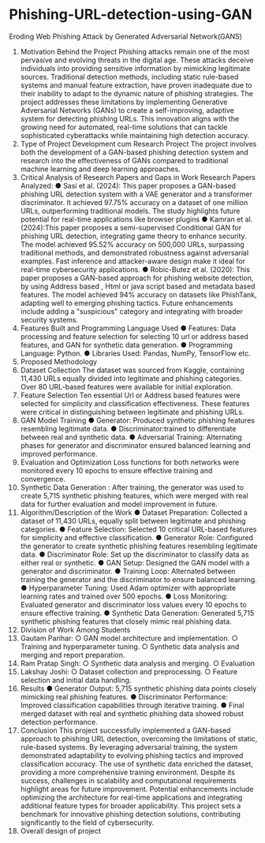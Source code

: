 # Phishing-URL-detection-using-GAN
Eroding Web Phishing Attack by Generated Adversarial
Network(GANS)

1. Motivation Behind the Project
Phishing attacks remain one of the most pervasive and evolving threats in the digital age. These attacks
deceive individuals into providing sensitive information by mimicking legitimate sources. Traditional
detection methods, including static rule-based systems and manual feature extraction, have proven
inadequate due to their inability to adapt to the dynamic nature of phishing strategies. The project
addresses these limitations by implementing Generative Adversarial Networks (GANs) to create a
self-improving, adaptive system for detecting phishing URLs. This innovation aligns with the growing
need for automated, real-time solutions that can tackle sophisticated cyberattacks while maintaining
high detection accuracy.
2. Type of Project
Development cum Research Project
The project involves both the development of a GAN-based phishing detection system and research
into the effectiveness of GANs compared to traditional machine learning and deep learning approaches.
3. Critical Analysis of Research Papers and Gaps in Work
Research Papers Analyzed:
● Sasi et al. (2024): This paper proposes a GAN-based phishing URL detection system with a
VAE generator and a transformer discriminator. It achieved 97.75% accuracy on a dataset of
one million URLs, outperforming traditional models. The study highlights future potential for
real-time applications like browser plugins
● Kamran et al. (2024):This paper proposes a semi-supervised Conditional GAN for phishing
URL detection, integrating game theory to enhance security. The model achieved 95.52%
accuracy on 500,000 URLs, surpassing traditional methods, and demonstrated robustness
against adversarial examples. Fast inference and attacker-aware design make it ideal for
real-time cybersecurity applications.
● Robic-Butez et al. (2020): This paper proposes a GAN-based approach for phishing website
detection, by using Address based , Html or java script based and metadata based features. The
model achieved 94% accuracy on datasets like PhishTank, adapting well to emerging phishing
tactics. Future enhancements include adding a "suspicious" category and integrating with
broader security systems.
4. Features Built and Programming Language Used
● Features: Data processing and feature selection for selecting 10 url or address based features,
and GAN for synthetic data generation.
● Programming Language: Python.
● Libraries Used: Pandas, NumPy, TensorFlow etc.
5. Proposed Methodology
1. Dataset Collection The dataset was sourced from Kaggle, containing 11,430 URLs equally divided
into legitimate and phishing categories. Over 80 URL-based features were available for initial
exploration.
2. Feature Selection Ten essential Url or Address based features were selected for simplicity and
classification effectiveness. These features were critical in distinguishing between legitimate and
phishing URLs.
3. GAN Model Training
● Generator: Produced synthetic phishing features resembling legitimate data.
● Discriminator:trained to differentiate between real and synthetic data.
● Adversarial Training: Alternating phases for generator and discriminator ensured balanced
learning and improved performance.
4. Evaluation and Optimization Loss functions for both networks were monitored every 10 epochs to
ensure effective training and convergence.
5. Synthetic Data Generation : After training, the generator was used to create 5,715 synthetic
phishing features, which were merged with real data for further evaluation and model improvement in
future.
6. Algorithm/Description of the Work
● Dataset Preparation: Collected a dataset of 11,430 URLs, equally split between legitimate
and phishing categories.
● Feature Selection: Selected 10 critical URL-based features for simplicity and effective
classification.
● Generator Role: Configured the generator to create synthetic phishing features resembling
legitimate data.
● Discriminator Role: Set up the discriminator to classify data as either real or synthetic.
● GAN Setup: Designed the GAN model with a generator and discriminator.
● Training Loop: Alternated between training the generator and the discriminator to ensure
balanced learning.
● Hyperparameter Tuning: Used Adam optimizer with appropriate learning rates and trained
over 500 epochs.
● Loss Monitoring: Evaluated generator and discriminator loss values every 10 epochs to
ensure effective training.
● Synthetic Data Generation: Generated 5,715 synthetic phishing features that closely mimic
real phishing data.
7. Division of Work Among Students
1. Gautam Parihar:
○ GAN model architecture and implementation.
○ Training and hyperparameter tuning.
○ Synthetic data analysis and merging and report preparation.
2. Ram Pratap Singh:
○ Synthetic data analysis and merging.
○ Evaluation
3. Lakshay Joshi:
○ Dataset collection and preprocessing.
○ Feature selection and initial data handling.
8. Results
● Generator Output: 5,715 synthetic phishing data points closely mimicking real phishing
features.
● Discriminator Performance: Improved classification capabilities through iterative training.
● Final merged dataset with real and synthetic phishing data showed robust detection
performance.
9. Conclusion
This project successfully implemented a GAN-based approach to phishing URL detection, overcoming
the limitations of static, rule-based systems. By leveraging adversarial training, the system
demonstrated adaptability to evolving phishing tactics and improved classification accuracy. The use of
synthetic data enriched the dataset, providing a more comprehensive training environment. Despite its
success, challenges in scalability and computational requirements highlight areas for future
improvement. Potential enhancements include optimizing the architecture for real-time applications
and integrating additional feature types for broader applicability. This project sets a benchmark for
innovative phishing detection solutions, contributing significantly to the field of cybersecurity.
10. Overall design of project
